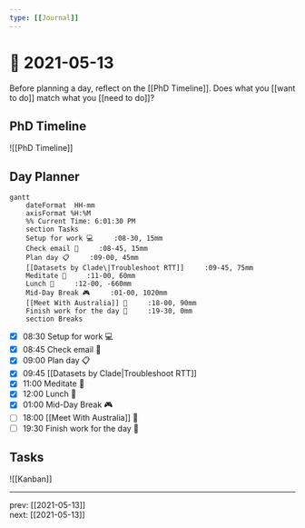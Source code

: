 ```yaml
---
type: [[Journal]]
---
```


# 📆 2021-05-13

Before planning a day, reflect on the [[PhD Timeline]]. Does what you [[want to do]] match what you [[need to do]]?

## PhD Timeline

![[PhD Timeline]]

## Day Planner
```mermaid
gantt
    dateFormat  HH-mm
    axisFormat %H:%M
    %% Current Time: 6:01:30 PM
    section Tasks
    Setup for work 💻     :08-30, 15mm
    Check email 📧     :08-45, 15mm
    Plan day 📋     :09-00, 45mm
    [[Datasets by Clade\|Troubleshoot RTT]]     :09-45, 75mm
    Meditate 🧘     :11-00, 60mm
    Lunch 🍙     :12-00, -660mm
    Mid-Day Break 🎮     :01-00, 1020mm
    [[Meet With Australia]] 👤     :18-00, 90mm
    Finish work for the day 🎉     :19-30, 0mm
    section Breaks

```

- [x] 08:30 Setup for work 💻
- [x] 08:45 Check email 📧
- [x] 09:00 Plan day 📋
- [x] 09:45 [[Datasets by Clade\|Troubleshoot RTT]]
- [x] 11:00 Meditate 🧘
- [x] 12:00 Lunch 🍙
- [x] 01:00 Mid-Day Break 🎮
- [ ] 18:00 [[Meet With Australia]] 👤
- [ ] 19:30 Finish work for the day 🎉

## Tasks

![[Kanban]]

---

prev: [[2021-05-13]]  
next: [[2021-05-13]]  